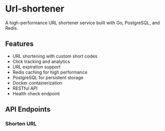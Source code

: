# Url-shortener

A high-performance URL shortener service built with Go, PostgreSQL, and Redis.

## Features

- URL shortening with custom short codes
- Click tracking and analytics
- URL expiration support
- Redis caching for high performance
- PostgreSQL for persistent storage
- Docker containerization
- RESTful API
- Health check endpoint

## API Endpoints

### Shorten URL